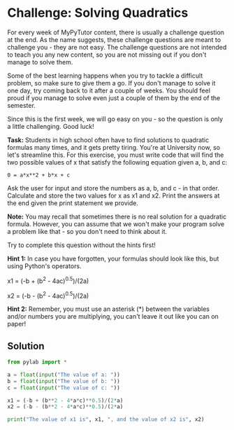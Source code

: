 # Challenge: Solving Quadratics

For every week of MyPyTutor content, there is usually a challenge question at the end. As the name suggests, these challenge questions are meant to challenge you - they are not easy. The challenge questions are not intended to teach you any new content, so you are not missing out if you don't manage to solve them. 

Some of the best learning happens when you try to tackle a difficult problem, so make sure to give them a go. If you don't manage to solve it one day, try coming back to it after a couple of weeks. You should feel proud if you manage to solve even just a couple of them by the end of the semester. 

Since this is the first week, we will go easy on you -  so the question is only a little challenging. Good luck!

**Task:** Students in high school often have to find solutions to quadratic formulas many times, and it gets pretty tiring. You're at University now, so let's streamline this. For this exercise, you must write code that will find the two possible values of x that satisfy the following equation given a, b, and c:

``` 0 = a*x**2 + b*x + c ```

Ask the user for input and store the numbers as a, b, and c - in that order. Calculate and store the two values for x as x1 and x2. Print the answers at the end given the print statement we provide. 

**Note:** You may recall that sometimes there is no real solution for a quadratic formula. However, you can assume that we won't make your program solve a problem like that - so you don't need to think about it.

Try to complete this question without the hints first!

**Hint 1:** In case you have forgotten, your formulas should look like this, but using Python's operators.

x1 = (-b + (b<sup>2</sup> - 4ac)<sup>0.5</sup>)/(2a)

x2 = (-b - (b<sup>2</sup> - 4ac)<sup>0.5</sup>)/(2a)

**Hint 2:** Remember, you must use an asterisk (\*) between the variables and/or numbers you are multiplying, you can't leave it out like you can on paper!



## Solution
```python
from pylab import *

a = float(input("The value of a: "))
b = float(input("The value of b: "))
c = float(input("The value of c: "))

x1 = (-b + (b**2 - 4*a*c)**0.5)/(2*a)
x2 = (-b - (b**2 - 4*a*c)**0.5)/(2*a)

print("The value of x1 is", x1, ", and the value of x2 is", x2)

```
